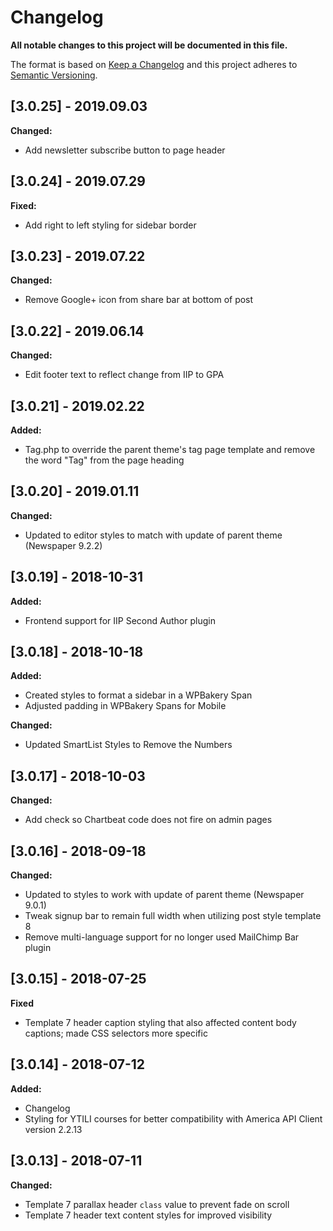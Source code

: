 # Changelog

**All notable changes to this project will be documented in this file.**

The format is based on [Keep a Changelog](http://keepachangelog.com/en/1.0.0/)
and this project adheres to [Semantic Versioning](http://semver.org/spec/v2.0.0.html).

## [3.0.25] - 2019.09.03

**Changed:**

- Add newsletter subscribe button to page header

## [3.0.24] - 2019.07.29

**Fixed:**

- Add right to left styling for sidebar border

## [3.0.23] - 2019.07.22

**Changed:**

- Remove Google+ icon from share bar at bottom of post

## [3.0.22] - 2019.06.14

**Changed:**

- Edit footer text to reflect change from IIP to GPA

## [3.0.21] - 2019.02.22

**Added:**

- Tag.php to override the parent theme's tag page template and remove the word "Tag" from the page heading

## [3.0.20] - 2019.01.11

**Changed:**

- Updated to editor styles to match with update of parent theme (Newspaper 9.2.2)

## [3.0.19] - 2018-10-31

**Added:**

- Frontend support for IIP Second Author plugin

## [3.0.18] - 2018-10-18

**Added:**

- Created styles to format a sidebar in a WPBakery Span
- Adjusted padding in WPBakery Spans for Mobile

**Changed:**

- Updated SmartList Styles to Remove the Numbers

## [3.0.17] - 2018-10-03

**Changed:**

- Add check so Chartbeat code does not fire on admin pages

## [3.0.16] - 2018-09-18

**Changed:**

- Updated to styles to work with update of parent theme (Newspaper 9.0.1)
- Tweak signup bar to remain full width when utilizing post style template 8
- Remove multi-language support for no longer used MailChimp Bar plugin

## [3.0.15] - 2018-07-25

**Fixed**

- Template 7 header caption styling that also affected content body captions; made CSS selectors more specific

## [3.0.14] - 2018-07-12

**Added:**

- Changelog
- Styling for YTILI courses for better compatibility with America API Client version 2.2.13

## [3.0.13] - 2018-07-11

**Changed:**

- Template 7 parallax header `class` value to prevent fade on scroll
- Template 7 header text content styles for improved visibility
